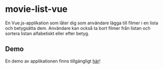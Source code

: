 # movie-list-vue

En Vue.js-applikation som låter dig som användare lägga till filmer i en lista och betygsätta dem. Användare kan också ta bort filmer från listan och sortera listan alfabetiskt eller efter betyg.


## Demo
En demo av applikationen finns tillgängligt [här](https://movie-list-vue.netlify.app/)!
